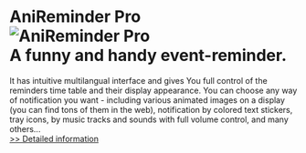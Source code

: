 # AniReminder Pro<br />![AniReminder Pro](https://mycommerce.akamaized.net/api/pimages/P300110385/BIG/300110385.JPG)<br />A funny and handy event-reminder.
It has intuitive multilangual interface and gives You full control of the reminders time table and their display appearance.
You can choose any way of notification you want - including various animated images on a display (you can find tons of them in the web), notification by colored text stickers, tray icons, by music tracks and sounds with full volume control, and many others...<br />[>> Detailed information](https://secure.shareit.com/shareit/product.html?productid=300110385&affiliateid=200057808)
